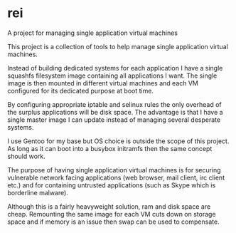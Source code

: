 rei
===

A project for managing single application virtual machines

This project is a collection of tools to help manage single application virtual machines. 

Instead of building dedicated systems for each application I have a single squashfs filesystem image containing all applications I want. The single image is then mounted in different virtual machines and each VM configured for its dedicated purpose at boot time. 

By configuring appropriate iptable and selinux rules the only overhead of the surplus applications will be disk space. The advantage is that I have a single master image I can update instead of managing several desperate systems.

I use Gentoo for my base but OS choice is outside the scope of this project. As long as it can boot into a busybox initramfs then the same concept should work.

The purpose of having single application virtual machines is for securing vulnerable network facing applications (web browser, mail client, irc client etc.) and for containing untrusted applications (such as Skype which is borderline malware).

Although this is a fairly heavyweight solution, ram and disk space are cheap. Remounting the same image for each VM cuts down on storage space and if memory is an issue then swap can be used to compensate.

